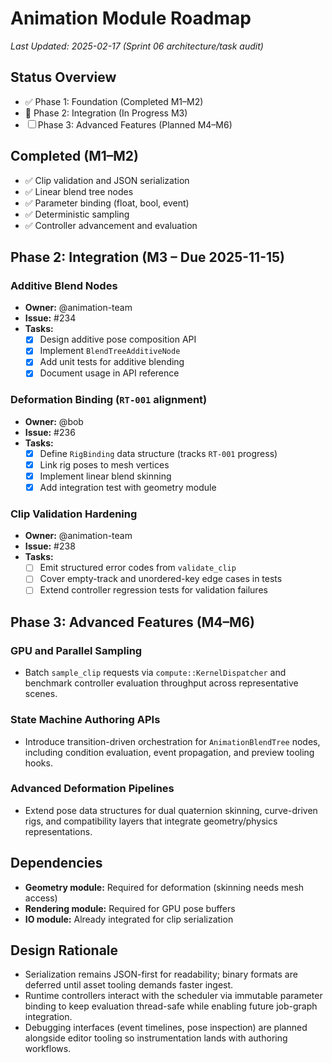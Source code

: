 # Animation Module Roadmap

_Last Updated: 2025-02-17 (Sprint 06 architecture/task audit)_

## Status Overview
- ✅ Phase 1: Foundation (Completed M1–M2)
- 🔄 Phase 2: Integration (In Progress M3)
- ☐ Phase 3: Advanced Features (Planned M4–M6)

## Completed (M1–M2)
- ✅ Clip validation and JSON serialization
- ✅ Linear blend tree nodes
- ✅ Parameter binding (float, bool, event)
- ✅ Deterministic sampling
- ✅ Controller advancement and evaluation

## Phase 2: Integration (M3 – Due 2025-11-15)

### Additive Blend Nodes
- **Owner:** @animation-team
- **Issue:** #234
- **Tasks:**
  - [x] Design additive pose composition API
  - [x] Implement `BlendTreeAdditiveNode`
  - [x] Add unit tests for additive blending
  - [x] Document usage in API reference

### Deformation Binding (`RT-001` alignment)
- **Owner:** @bob
- **Issue:** #236
- **Tasks:**
  - [x] Define `RigBinding` data structure (tracks `RT-001` progress)
  - [x] Link rig poses to mesh vertices
  - [x] Implement linear blend skinning
  - [x] Add integration test with geometry module

### Clip Validation Hardening
- **Owner:** @animation-team
- **Issue:** #238
- **Tasks:**
  - [ ] Emit structured error codes from `validate_clip`
  - [ ] Cover empty-track and unordered-key edge cases in tests
  - [ ] Extend controller regression tests for validation failures

## Phase 3: Advanced Features (M4–M6)

### GPU and Parallel Sampling
- Batch `sample_clip` requests via `compute::KernelDispatcher` and benchmark controller evaluation throughput across representative scenes.

### State Machine Authoring APIs
- Introduce transition-driven orchestration for `AnimationBlendTree` nodes, including condition evaluation, event propagation, and preview tooling hooks.

### Advanced Deformation Pipelines
- Extend pose data structures for dual quaternion skinning, curve-driven rigs, and compatibility layers that integrate geometry/physics representations.

## Dependencies
- **Geometry module:** Required for deformation (skinning needs mesh access)
- **Rendering module:** Required for GPU pose buffers
- **IO module:** Already integrated for clip serialization

## Design Rationale
- Serialization remains JSON-first for readability; binary formats are deferred until asset tooling demands faster ingest.
- Runtime controllers interact with the scheduler via immutable parameter binding to keep evaluation thread-safe while enabling future job-graph integration.
- Debugging interfaces (event timelines, pose inspection) are planned alongside editor tooling so instrumentation lands with authoring workflows.
